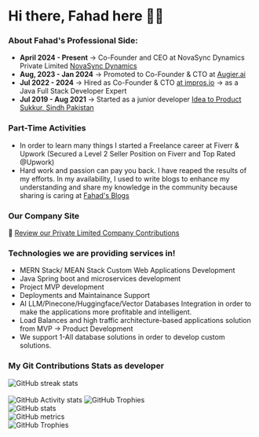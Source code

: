 # Hi there, Fahad here 🧑‍💻


###  About Fahad's Professional Side:
- **April 2024 - Present** -> Co-Founder and CEO at NovaSync Dynamics Private Limited [NovaSync Dynamics](https://www.novasyncdynamics.com)
- **Aug, 2023 - Jan 2024** -> Promoted to Co-Founder & CTO at [Augier.ai](https://augier.ai)
- **Jul 2022 - 2024** -> Hired as Co-Founder & CTO [at impros.io](https://impros.io/) -> as a Java Full Stack Developer Expert
- **Jul 2019 - Aug 2021** -> Started as a junior developer [Idea to Product Sukkur, Sindh Pakistan](https://i2p.com.pk/)

### Part-Time Activities
- In order to learn many things I started a Freelance career at Fiverr & Upwork (Secured a Level 2 Seller Position on Fiverr and Top Rated @Upwork)
- Hard work and passion can pay you back. I have reaped the results of my efforts. In my availability, I used to write blogs to enhance my understanding and share my knowledge in the community because sharing is caring at [Fahad's Blogs](https://www.fahadshahzad.com/blog)
    
### Our Company Site 
🔗 [Review our Private Limited Company Contributions](https://www.novasyncdynamics.com/)
    

### Technologies we are providing services in!
* MERN Stack/ MEAN Stack Custom Web Applications Development
* Java Spring boot and microservices development
* Project MVP development
* Deployments and Maintainance Support
* AI LLM/Pinecone/Huggingface/Vector Databases Integration in order to make the applications more profitable and intelligent.
* Load Balances and high traffic architecture-based applications solution from MVP -> Product Development
* We support 1-All database solutions in order to develop custom solutions.

### My Git Contributions Stats as developer
![GitHub streak stats](https://github-readme-streak-stats.herokuapp.com/?user=fahad-qureshi786)  
<br/>
 ![GitHub Activity stats]( https://activity-graph.herokuapp.com/graph?username=fahad-qureshi786)
![GitHub Trophies ](https://github-profile-trophy.vercel.app/?username=fahad-qureshi786)  
![GitHub stats](https://github-readme-stats.vercel.app/api?username=fahad-qureshi786&show_icons=true&theme=dark)  
![GitHub metrics](https://metrics.lecoq.io/fahad-qureshi786)  
![GitHub Trophies ](https://github-readme-stats.vercel.app/api/top-langs/?username=fahad-qureshi786)  
